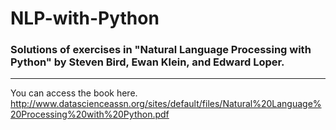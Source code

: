 # NLP-with-Python

### Solutions of exercises in "Natural Language Processing with Python" by Steven Bird, Ewan Klein, and Edward Loper.
-----------------------------------------------------------------------------------------------------
You can access the book here.
http://www.datascienceassn.org/sites/default/files/Natural%20Language%20Processing%20with%20Python.pdf
